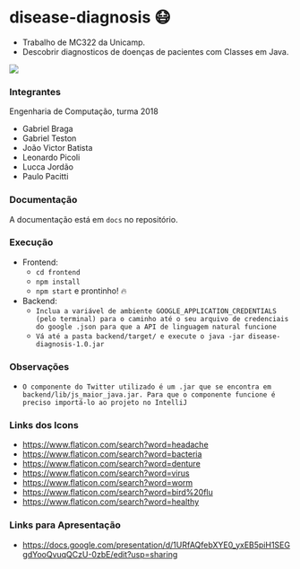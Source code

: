 # disease-diagnosis :mask:
- Trabalho de MC322 da Unicamp.
- Descobrir diagnosticos de doenças de pacientes com Classes em Java.

![](https://media.giphy.com/media/hdev8OfIVgNVu/giphy.gif)

### Integrantes
Engenharia de Computação, turma 2018
- Gabriel Braga
- Gabriel Teston
- João Victor Batista
- Leonardo Picoli
- Lucca Jordão
- Paulo Pacitti

### Documentação
A documentação está em `docs` no repositório.

### Execução
- Frontend:
  - `cd frontend`
  - `npm install`
  - `npm start` e prontinho! :fire:
- Backend:
  - `Inclua a variável de ambiente GOOGLE_APPLICATION_CREDENTIALS (pelo terminal) para o caminho até o seu arquivo de credenciais do google .json para que a API de linguagem natural funcione`
  - `Vá até a pasta backend/target/ e execute o java -jar disease-diagnosis-1.0.jar`

### Observações
- `O componente do Twitter utilizado é um .jar que se encontra em backend/lib/js_maior_java.jar. Para que o componente funcione é preciso importá-lo ao projeto no IntelliJ`

### Links dos Icons
- https://www.flaticon.com/search?word=headache
- https://www.flaticon.com/search?word=bacteria
- https://www.flaticon.com/search?word=denture
- https://www.flaticon.com/search?word=virus
- https://www.flaticon.com/search?word=worm
- https://www.flaticon.com/search?word=bird%20flu
- https://www.flaticon.com/search?word=healthy

### Links para Apresentação
- https://docs.google.com/presentation/d/1URfAQfebXYE0_yxEB5piH1SEGgdYooQvuqQCzU-0zbE/edit?usp=sharing
